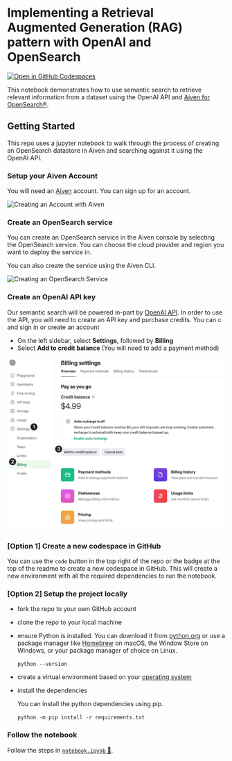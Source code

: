 # Implementing a Retrieval Augmented Generation (RAG) pattern with OpenAI and OpenSearch

[![Open in GitHub Codespaces](https://github.com/codespaces/badge.svg)](https://codespaces.new/aiven-labs/Opensearch-OpenAI-RAG-Pattern-with-Python)

This notebook demonstrates how to use semantic search to retrieve relevant information from a dataset using the OpenAI API and [Aiven for OpenSearch®](https://aiven.io/opensearch).

## Getting Started

This repo uses a jupyter notebook to walk through the process of creating an OpenSearch datastore in Aiven and searching against it using the OpenAI API.

### Setup your Aiven Account

You will need an [Aiven](https://aiven.io/) account. You can sign up for an account.

![Creating an Account with Aiven](./assets/aiven-get-started.gif)

### Create an OpenSearch service

You can create an OpenSearch service in the Aiven console by selecting the OpenSearch service. You can choose the cloud provider and region you want to deploy the service in.

You can also create the service using the Aiven CLI.

![Creating an OpenSearch Service](./assets/create-opensearch-service.gif)

### Create an OpenAI API key

Our semantic search will be powered in-part by [OpenAI API](https://platform.openai.com/docs/overview). In order to use the API, you will need to create an API key and purchase credits. You can c and sign in or create an account

- On the left sidebar, select **Settings**, followed by **Billing**
- Select **Add to credit balance** (You will need to add a payment method)

![Creating an OpenAI API Key](./assets/openai-billing.png)

### [Option 1] Create a new codespace in GitHub

You can use the `code` button in the top right of the repo or the badge at the top of the readme to create a new codespace in GitHub. This will create a new environment with all the required dependencies to run the notebook.

### [Option 2] Setup the project locally

- fork the repo to your own GitHub account
- clone the repo to your local machine
- ensure Python is installed. You can download it from [python.org](https://www.python.org/downloads/) or use a package manager like [Homebrew](https://brew.sh/) on macOS, the Window Store on Windows, or your package manager of choice on Linux.
  ```shell
  python --version
  ```
- create a virtual environment based on your [operating system](https://docs.python.org/3/library/venv.html)
- install the dependencies

  You can install the python dependencies using pip.

  ```shell
  python -m pip install -r requirements.txt
  ```

### Follow the notebook

Follow the steps in [`notebook.ipynb` 🔗](./notebook.ipynb).
